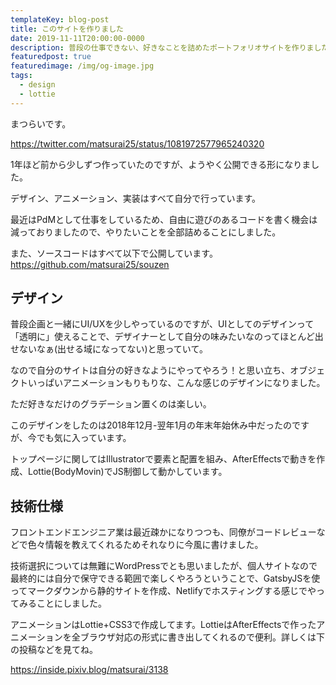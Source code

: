 ```yaml
---
templateKey: blog-post
title: このサイトを作りました
date: 2019-11-11T20:00:00-0000
description: 普段の仕事できない、好きなことを詰めたポートフォリオサイトを作りました。
featuredpost: true
featuredimage: /img/og-image.jpg
tags:
  - design
  - lottie
---
```


まつらいです。

https://twitter.com/matsurai25/status/1081972577965240320

1年ほど前から少しずつ作っていたのですが、ようやく公開できる形になりました。

デザイン、アニメーション、実装はすべて自分で行っています。

最近はPdMとして仕事をしているため、自由に遊びのあるコードを書く機会は減っておりましたので、やりたいことを全部詰めることにしました。

また、ソースコードはすべて以下で公開しています。  
https://github.com/matsurai25/souzen

## デザイン
普段企画と一緒にUI/UXを少しやっているのですが、UIとしてのデザインって「透明に」使えることで、デザイナーとして自分の味みたいなのってほとんど出せないなぁ(出せる域になってない)と思っていて。

なので自分のサイトは自分の好きなようにやってやろう！と思い立ち、オブジェクトいっぱいアニメーションもりもりな、こんな感じのデザインになりました。

ただ好きなだけのグラデーション置くのは楽しい。

このデザインをしたのは2018年12月-翌年1月の年末年始休み中だったのですが、今でも気に入っています。

トップページに関してはIllustratorで要素と配置を組み、AfterEffectsで動きを作成、Lottie(BodyMovin)でJS制御して動かしています。


## 技術仕様
フロントエンドエンジニア業は最近疎かになりつつも、同僚がコードレビューなどで色々情報を教えてくれるためそれなりに今風に書けました。

技術選択については無難にWordPressでとも思いましたが、個人サイトなので最終的には自分で保守できる範囲で楽しくやろうということで、GatsbyJSを使ってマークダウンから静的サイトを作成、Netlifyでホスティングする感じでやってみることにしました。

アニメーションはLottie+CSS3で作成してます。LottieはAfterEffectsで作ったアニメーションを全ブラウザ対応の形式に書き出してくれるので便利。詳しくは下の投稿などを見てね。

https://inside.pixiv.blog/matsurai/3138


